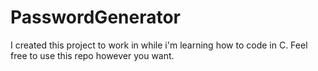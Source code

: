 # PasswordGenerator

I created this project to work in while i'm learning how to code in C. Feel free to use this repo however you want.
